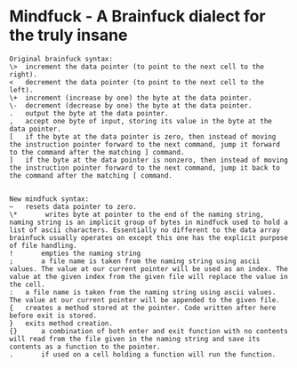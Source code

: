 # Mindfuck - A Brainfuck dialect for the truly insane

    Original brainfuck syntax:
    \> 	increment the data pointer (to point to the next cell to the right).
    < 	decrement the data pointer (to point to the next cell to the left).
    \+ 	increment (increase by one) the byte at the data pointer.
    \- 	decrement (decrease by one) the byte at the data pointer.
    . 	output the byte at the data pointer.
    , 	accept one byte of input, storing its value in the byte at the data pointer.
    [ 	if the byte at the data pointer is zero, then instead of moving the instruction pointer forward to the next command, jump it forward to the command after the matching ] command.
    ] 	if the byte at the data pointer is nonzero, then instead of moving the instruction pointer forward to the next command, jump it back to the command after the matching [ command.


    New mindfuck syntax:
    ~ 	resets data pointer to zero.
    \*       writes byte at pointer to the end of the naming string, naming string is an implicit group of bytes in mindfuck used to hold a list of ascii characters. Essentially no different to the data array brainfuck usually operates on except this one has the explicit purpose of file handling.
    !       empties the naming string
    ;       a file name is taken from the naming string using ascii values. The value at our current pointer will be used as an index. The value at the given index from the given file will replace the value in the cell.
    : 	a file name is taken from the naming string using ascii values. The value at our current pointer will be appended to the given file.
    { 	creates a method stored at the pointer. Code written after here before exit is stored.
    } 	exits method creation.
    {}      a combination of both enter and exit function with no contents will read from the file given in the naming string and save its contents as a function to the pointer.
    .       if used on a cell holding a function will run the function.
